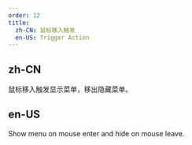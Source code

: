 ```yaml
---
order: 12
title:
  zh-CN: 鼠标移入触发
  en-US: Trigger Action
---
```


## zh-CN

鼠标移入触发显示菜单，移出隐藏菜单。

## en-US

Show menu on mouse enter and hide on mouse leave.
